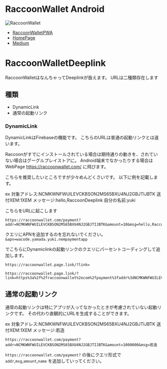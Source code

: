 # RaccoonWallet Android

<img src="https://raccoonwallet.com/wp-content/uploads/2018/06/RaccoonWallet_Githubimage.jpg" alt="RaccoonWallet " title="RaccoonWallet ">

- [RaccoonWalletPWA](https://ryuta46.github.io/raccoonwallet-web-app/#/top?tab=home)
- [HomePage](https://raccoonwallet.com/)
- [Medium](https://medium.com/raccoonwallet)

# RaccoonWalletDeeplink

RaccoonWalletはなんちゃってDeeplinkが扱えます。
URLは二種類存在します

## 種類

- DynamicLink
- 通常の起動リンク

### DynamicLink

DynamicLinkはFirebaseの機能です。
こちらのURLは普通の起動リンクとは違います。

Raccoonがすでにインストールされている場合は期待通りの動きを、されていない場合はグーグルプレイストアに。
Android端末でなかったりする場合はWebPage https://raccoonwallet.com/ に飛びます。

こちらを推奨したいところですが少々めんどくさいです。
以下に例を記載します。

ex
対象アドレス:NCMKWNFWUILEVCKBSON2MS65BXU4NJ2GBJTIJBTK
送付XEM:1XEM
メッセージ:hello,RaccoonDeeplink
自分の名前:yuki

こちらをURLに起こします

```
https://raccoonwallet.com/payment?addr=NCMKWNFWUILEVCKBSON2MS65BXU4NJ2GBJTIJBTK&amount=10&msg=hello,RaccoonDeeplink&name=yuki,yamada&apn=wacode.yamada.yuki.nempaymentapp
```

クエリにAPNを追加するのを忘れないでください。
`&apn=wacode.yamada.yuki.nempaymentapp`

でこちらにDynamiclinkの起動リンクのクエリにパーセントコーディングして追加します。

`https://raccoonwallet.page.link/?link=`

```
https://raccoonwallet.page.link/?link=https%3a%2f%2fraccoonwallet%2ecom%2fpayment%3faddr%3dNCMKWNFWUILEVCKBSON2MS65BXU4NJ2GBJTIJBTK%26amount%3d1000000%26msg%3dhello%2cRaccoonDeeplink%26name%3dyuki%2cyamada&apn=wacode.yamada.yuki.nempaymentapp
```

## 通常の起動リンク
通常の起動リンクは特にアプリが入ってなかったときが考慮されていない起動リンクです。
その代わり直観的にURLを生成することができます。

ex
対象アドレス:NCMKWNFWUILEVCKBSON2MS65BXU4NJ2GBJTIJBTK
送付XEM:1XEM
メッセージ:若造

```
https://raccoonwallet.com/payment?addr=NCMKWNFWUILEVCKBSON2MS65BXU4NJ2GBJTIJBTK&amount=1000000&msg=若造
```

`https://raccoonwallet.com/payment?` の後にクエリ形式で
`addr`,`msg`,`amount`,`name` を追加していってください。
